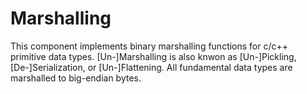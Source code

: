 # Marshalling

This component implements binary marshalling functions for c/c++ primitive data types. [Un-]Marshalling is also knwon as [Un-]Pickling, [De-]Serialization, or [Un-]Flattening. All fundamental data types are marshalled to big-endian bytes.
